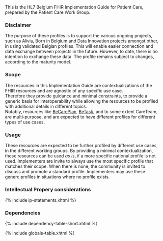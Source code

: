 This is the HL7 Belgium FHIR Implementation Guide for Patient Care, prepared by the Patient Care Work Group.

### Disclaimer
The purpose of these profiles is to support the various ongoing projects, such as Alivia, Born in Belgium and Data Innovation projects amongst other, in using validated Belgian profiles. This will enable easier connection and data exchange between projects in the future. However, to date, there is no intention to exchange these data.
The profile remains subject to changes, according to the maturity model.


### Scope 
The resources in this Implementation Guide are contextualizations of the FHIR resources and are agnostic of any specific use case.  
Therefore they provide guidance and minimal constraints, to provide a generic basis for interoperability while allowing the resources to be profiled with additional details in different topics.    
Notably, resources like [BeCarePlan](StructureDefinition-be-care-plan.html), [BeTask](StructureDefinition-be-task.html), and to some extent CareTeam, are multi-purpose, and are expected to have different profiles for different types of use cases.

### Usage
These resources are expected to be further profiled by different use cases, in the different working groups.
By providing a minimal contextualization, these resources can be used *as is*, if a more specific national profile is not used. Implementers are invite to always use the most specific profile that matches their scope. When there is none, the community is invited to discuss and promote a standard profile. Implementers may use these generc profiles in situations where no profile exists.


### Intellectual Propery considerations
{% include ip-statements.xhtml %}

### Dependencies

{% include dependency-table-short.xhtml %}

{% include globals-table.xhtml %}
